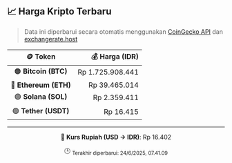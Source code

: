 

<!-- HARGA_KRIPTO -->
## 📈 Harga Kripto Terbaru

> Data ini diperbarui secara otomatis menggunakan [CoinGecko API](https://www.coingecko.com/) dan [exchangerate.host](https://exchangerate.host/)

<div align="center">

| 🪙 Token | 💰 Harga (IDR) |
|:------:|---------------:|
| 🟠 **Bitcoin (BTC)**   | Rp 1.725.908.441 |
| 🔵 **Ethereum (ETH)**  | Rp 39.465.014 |
| 🟣 **Solana (SOL)**    | Rp 2.359.411 |
| 🟢 **Tether (USDT)**   | Rp 16.415 |

---

💱 **Kurs Rupiah (USD → IDR)**: Rp 16.402

🕒 <sub>Terakhir diperbarui: 24/6/2025, 07.41.09</sub>

</div>
<!-- /HARGA_KRIPTO -->